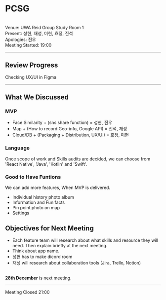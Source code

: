 # PCSG
<br>Venue: UWA Reid Group Study Room 1
<br>Present: 성현, 재성, 미현, 효정, 진석
<br>Apologies: 진우
<br>Meeting Started: 19:00 

___

## Review Progress
Checking UX/UI in Figma

--- 

## What We Discussed
### MVP
+ Face Similarity + (sns share function) = 성현, 진우
+ Map + (How to record Geo-info, Google API) = 진석, 재성
+ Cloud/DB + (Packaging + Distribution, UX/UI) = 효정, 미현

### Language
Once scope of work and Skills audits are decided, we can choose from 'React Native', 'Java', 'Kotlin' and 'Swift'.

### Good to Have Funtions
We can add more features, When MVP is delivered.
+ Individual history photo album
+ Information and Fun facts
+ Pin point photo on map
+ Settings

## Objectives for Next Meeting
+ Each feature team will research about what skills and resource they will need. Then explain briefly at the next meeting.
+ Think about app name.
+ 성현 has to make dicord room
+ 재성 will research about collaboration tools (Jira, Trello, Notion) 

<br> **28th December** is next meeting.
___

Meeting Closed 21:00
